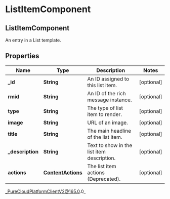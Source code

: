 # ListItemComponent

## ListItemComponent
An entry in a List template.

## Properties

|Name | Type | Description | Notes|
|------------ | ------------- | ------------- | -------------|
| **_id** | **String** | An ID assigned to this list item. | [optional] |
| **rmid** | **String** | An ID of the rich message instance. | [optional] |
| **type** | **String** | The type of list item to render. | [optional] |
| **image** | **String** | URL of an image. | [optional] |
| **title** | **String** | The main headline of the list item. | [optional] |
| **_description** | **String** | Text to show in the list item description. | [optional] |
| **actions** | [**ContentActions**](ContentActions) | The list item actions (Deprecated). | [optional] |



_PureCloudPlatformClientV2@165.0.0_
